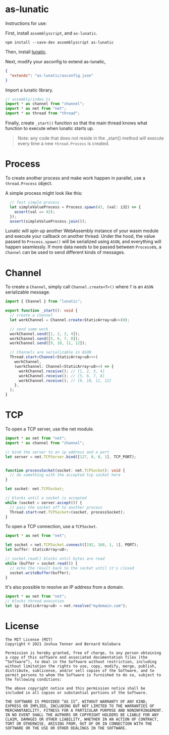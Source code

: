 # as-lunatic

Instructions for use:

First, install `assemblyscript`, and `as-lunatic`.

```
npm install --save-dev assemblyscript as-lunatic
```

Then, install [lunatic](https://github.com/lunatic-solutions/lunatic).

Next, modify your asconfig to extend as-lunatic,

```json
{
  "extends": "as-lunatic/asconfig.json"
}
```

Import a lunatic library.

```ts
// assembly/index.ts
import * as channel from "channel";
import * as net from "net";
import * as thread from "thread";
```

Finally, create `_start()` function so that the main thread knows what function to execute when lunatic starts up.

> Note: any code that does not reside in the _start() method will execute every time a new `thread.Process` is created.

# Process

To create another process and make work happen in parallel, use a `thread.Process` object.

A simple process might look like this:

```ts
  // Test simple process
  let simpleValueProcess = Process.spawn(42, (val: i32) => {
    assert(val == 42);
  });
  assert(simpleValueProcess.join());
```

Lunatic will spin up another WebAssembly instance of your wasm module and execute your callback on another thread. Under the hood, the value passed to `Process.spawn()` will be serialized using `ASON`, and everything will happen seamlessly. If more data needs to be passed between `Process`es, a `Channel` can be used to send different kinds of messages.

# Channel

To create a `Channel`, simply call `Channel.create<T>()` where `T` is an `ASON` serializable message.

```ts
import { Channel } from "lunatic";

export function _start(): void {
  // create a channel
  let workChannel = Channel.create<StaticArray<u8>>(0);

  // send some work
  workChannel.send([1, 2, 3, 4]);
  workChannel.send([5, 6, 7, 8]);
  workChannel.send([9, 10, 11, 12]);

  // Channels are serializable in ASON
  Thread.start<Channel<StaticArray<u8>>>(
    workChannel,
    (workChannel: Channel<StaticArray<u8>>) => {
      workChannel.receive(); // [1, 2, 3, 4]
      workChannel.receive(); // [5, 6, 7, 8]
      workChannel.receive(); // [9, 10, 11, 12]
    },
  );
}
```

# TCP

To open a TCP server, use the net module.

```ts
import * as net from "net";
import * as channel from "channel";

// bind the server to an ip address and a port
let server = net.TCPServer.bind([127, 0, 0, 1], TCP_PORT);


function processSocket(socket: net.TCPSocket): void {
  // do something with the accepted tcp socket here
}

let socket: net.TCPSocket;

// blocks until a socket is accepted
while (socket = server.accept()) {
  // pass the socket off to another process
  Thread.start<net.TCPSocket>(socket, processSocket);
}
```

To open a TCP connection, use a `TCPSocket`.

```ts
import * as net from "net";

let socket = net.TCPSocket.connect([192, 168, 1, 1], PORT);
let buffer: StaticArray<u8>;

// socket.read() blocks until bytes are read
while (buffer = socket.read()) {
  // echo the result back to the socket until it's closed
  socket.writeBuffer(buffer);
}
```

It's also possible to resolve an IP address from a domain.

```ts
import * as net from "net";
// blocks thread execution
let ip: StaticArray<u8> = net.resolve("mydomain.com");
```
# License

```
The MIT License (MIT)
Copyright © 2021 Joshua Tenner and Bernard Kolobara

Permission is hereby granted, free of charge, to any person obtaining a copy of this software and associated documentation files (the “Software”), to deal in the Software without restriction, including without limitation the rights to use, copy, modify, merge, publish, distribute, sublicense, and/or sell copies of the Software, and to permit persons to whom the Software is furnished to do so, subject to the following conditions:

The above copyright notice and this permission notice shall be included in all copies or substantial portions of the Software.

THE SOFTWARE IS PROVIDED “AS IS”, WITHOUT WARRANTY OF ANY KIND, EXPRESS OR IMPLIED, INCLUDING BUT NOT LIMITED TO THE WARRANTIES OF MERCHANTABILITY, FITNESS FOR A PARTICULAR PURPOSE AND NONINFRINGEMENT. IN NO EVENT SHALL THE AUTHORS OR COPYRIGHT HOLDERS BE LIABLE FOR ANY CLAIM, DAMAGES OR OTHER LIABILITY, WHETHER IN AN ACTION OF CONTRACT, TORT OR OTHERWISE, ARISING FROM, OUT OF OR IN CONNECTION WITH THE SOFTWARE OR THE USE OR OTHER DEALINGS IN THE SOFTWARE.
```